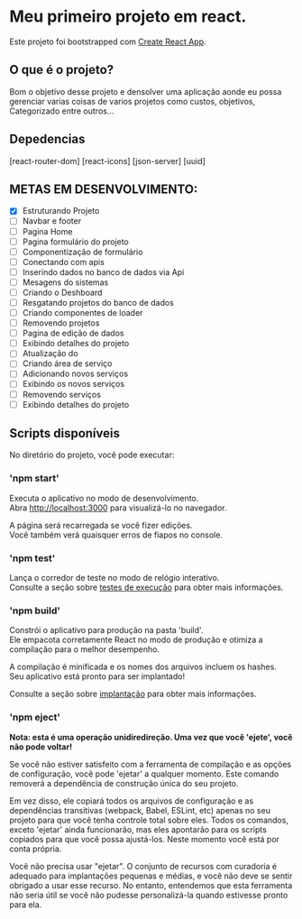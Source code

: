 # Meu primeiro projeto em react.

Este projeto foi bootstrapped com [Create React App](https://github.com/facebook/create-react-app).

## O que é o projeto?

Bom o objetivo desse projeto e densolver uma aplicação aonde eu possa gerenciar varias coisas de varios projetos como custos, objetivos, Categorizado entre outros... 

## Depedencias

[react-router-dom]
[react-icons]
[json-server]
[uuid]

## METAS EM DESENVOLVIMENTO: 
- [x] Estruturando Projeto
- [ ] Navbar e footer
- [ ] Pagina Home
- [ ] Pagina formulário do projeto
- [ ] Componentização de formulário
- [ ] Conectando com apis
- [ ] Inserindo dados no banco de dados via Api
- [ ] Mesagens do sistemas
- [ ] Criando o Deshboard
- [ ] Resgatando projetos do banco de dados
- [ ] Criando componentes de loader
- [ ] Removendo projetos
- [ ] Pagina de edição de dados
- [ ] Exibindo detalhes do projeto
- [ ] Atualização do 
- [ ] Criando área de serviço
- [ ] Adicionando novos serviços
- [ ] Exibindo os novos serviços
- [ ] Removendo serviços
- [ ] Exibindo detalhes do projeto
## Scripts disponíveis

No diretório do projeto, você pode executar:

### 'npm start'

Executa o aplicativo no modo de desenvolvimento.\
Abra [http://localhost:3000](http://localhost:3000) para visualizá-lo no navegador.

A página será recarregada se você fizer edições.\
Você também verá quaisquer erros de fiapos no console.

### 'npm test'

Lança o corredor de teste no modo de relógio interativo.\
Consulte a seção sobre [testes de execução](https://facebook.github.io/create-react-app/docs/running-tests) para obter mais informações.

### 'npm build'

Constrói o aplicativo para produção na pasta 'build'.\
Ele empacota corretamente React no modo de produção e otimiza a compilação para o melhor desempenho.

A compilação é minificada e os nomes dos arquivos incluem os hashes.\
Seu aplicativo está pronto para ser implantado!

Consulte a seção sobre [implantação](https://facebook.github.io/create-react-app/docs/deployment) para obter mais informações.

### 'npm eject'

**Nota: esta é uma operação unidiredireção. Uma vez que você 'ejete', você não pode voltar!**

Se você não estiver satisfeito com a ferramenta de compilação e as opções de configuração, você pode 'ejetar' a qualquer momento. Este comando removerá a dependência de construção única do seu projeto.

Em vez disso, ele copiará todos os arquivos de configuração e as dependências transitivas (webpack, Babel, ESLint, etc) apenas no seu projeto para que você tenha controle total sobre eles. Todos os comandos, exceto 'ejetar' ainda funcionarão, mas eles apontarão para os scripts copiados para que você possa ajustá-los. Neste momento você está por conta própria.

Você não precisa usar "ejetar". O conjunto de recursos com curadoria é adequado para implantações pequenas e médias, e você não deve se sentir obrigado a usar esse recurso. No entanto, entendemos que esta ferramenta não seria útil se você não pudesse personalizá-la quando estivesse pronto para ela.
